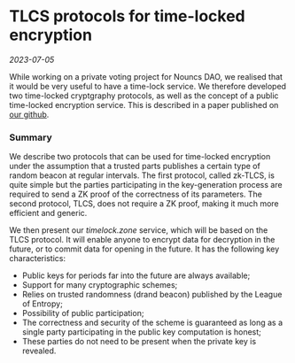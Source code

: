 # TLCS protocols for time-locked encryption

*2023-07-05*

While working on a private voting project for Nouncs DAO, we realised that it would be very useful to have a time-lock service. We therefore developed two time-locked cryptgraphy protocols, as well as the concept of a public time-locked encryption service. This is described in a paper published on [our github](https://github.com/aragonzkresearch/blog/blob/main/pdf/azkr-timelock-zone.pdf).

### Summary

We describe two protocols that can be used for time-locked encryption under the assumption that a trusted parts publishes a certain type of random beacon at regular intervals. The first protocol, called zk-TLCS, is quite simple but the parties participating in the key-generation process are required to send a ZK proof of the correctness of its parameters. The second protocol, TLCS, does not require a ZK proof, making it much more efficient and generic.

We then present our *timelock.zone* service, which will be based on the TLCS protocol. It will enable anyone to encrypt data for decryption in the future, or to commit data for opening in the future. It has the following key characteristics:

* Public keys for periods far into the future are always available;
* Support for many cryptographic schemes;
* Relies on trusted randomness (drand beacon) published by the League of Entropy;
* Possibility of public participation;
* The correctness and security of the scheme is guaranteed as long as a single party participating in the public key computation is honest;
* These parties do not need to be present when the private key is revealed.

